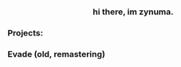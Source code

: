 <h3 align="center">hi there, im zynuma.</h3>

<h3 align="left">Projects:</h3>
<h3 align="left">Evade (old, remastering)</h3>
<p align="left">
</p>


